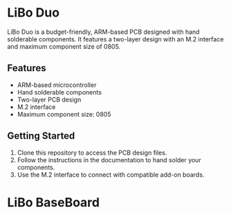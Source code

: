 # LiBo Duo

LiBo Duo is a budget-friendly, ARM-based PCB designed with hand solderable components. It features a two-layer design with an M.2 interface and maximum component size of 0805.

## Features

- ARM-based microcontroller
- Hand solderable components
- Two-layer PCB design
- M.2 interface
- Maximum component size: 0805

## Getting Started

1. Clone this repository to access the PCB design files.
2. Follow the instructions in the documentation to hand solder your components.
3. Use the M.2 interface to connect with compatible add-on boards.


# LiBo BaseBoard




<!-- 4.	Programming stand/Main board base station. (LiBo BaseBoard)
a.	M.2 interface
b.	Size (0805) maximum
c.	Slide in the PCB vertically.
d.	Components:
i.	Some pinouts at the front for easy access and fast testing.
ii.	Two BNC connectors
iii.	Status LEDS


 -->